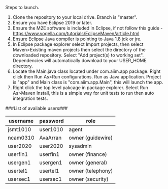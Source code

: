 Steps to launch.

1. Clone the repository to your local drive. Branch is "master".
2. Ensure you have Eclipse 2019 or later.
3. Ensure the M2E software is included in Eclipse, if not follow this guide - https://www.vogella.com/tutorials/EclipseMaven/article.html
4. Ensure Eclipse Java compiler is pointing to Java 1.8 jdk or jre.
5. In Eclipse package explorer select Import projects, then select Maven>Existing maven projects then select the directory of the downloaded
repository. Select "Add project(s) to working set". Dependencies will automatically download to your USER_HOME directory.
6. Locate the Main.java class located under com.aiim.app package. Right click then Run As>Run configurations. 
Run as Java application. Project is "app" and Main class is "com.aiim.app.Main", this will launch the app.
7. Right click the top level pakcage in package explorer. Select Run As>Maven Install, this is a simple way for unit tests to run then auto integration tests.

###List of available users###


| username      | password      | role             |
| ------------- | ------------- | ---------------- |
| jsmt1010		| user1010      | agent            |
| ncam0310		| AvaArran      | owner (guidewire)|
| user2020		| user2020      | sysadmin         |
| userfin1		| userfin1      | owner (finance)  |
| usergen1		| usergen1      | owner (general)  |
| usertel1		| usertel1      | owner (telephony)|
| usersec1		| usersec1      | owner (security) |



